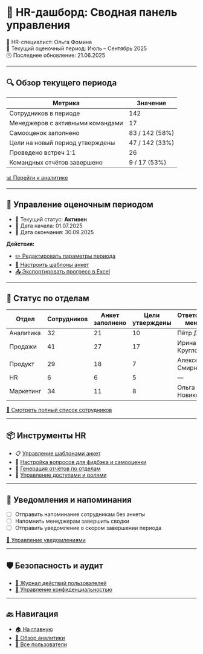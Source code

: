 # 🧭 HR-дашборд: Сводная панель управления

👤 HR-специалист: Ольга Фомина  
📅 Текущий оценочный период: Июль – Сентябрь 2025  
🕓 Последнее обновление: 21.06.2025

---

## 🔍 Обзор текущего периода

| Метрика                                      | Значение               |
|---------------------------------------------|------------------------|
| Сотрудников в периоде                       | 142                    |
| Менеджеров с активными командами            | 17                     |
| Самооценок заполнено                        | 83 / 142 (58%)         |
| Цели на новый период утверждены             | 47 / 142 (33%)         |
| Проведено встреч 1:1                        | 26                     |
| Командных отчётов завершено                 | 9 / 17 (53%)           |

[📊 Перейти к аналитике](analytics-overview.md)

---

## 📁 Управление оценочным периодом

- 📌 Текущий статус: **Активен**
- 📆 Дата начала: 01.07.2025  
- 📆 Дата окончания: 30.09.2025  

**Действия:**
- [✏️ Редактировать параметры периода](#)
- [📎 Настроить шаблоны анкет](review-templates.md)
- [📤 Экспортировать прогресс в Excel](#)

---

## 📂 Статус по отделам

| Отдел              | Сотрудников | Анкет заполнено | Цели утверждены | Ответственный менеджер |
|--------------------|-------------|------------------|------------------|-------------------------|
| Аналитика          | 32          | 21               | 10               | Пётр Дроздов            |
| Продажи            | 41          | 27               | 17               | Ирина Круглова          |
| Продукт            | 29          | 18               | 7                | Алексей Смирнов         |
| HR                 | 6           | 6                | 5                | —                       |
| Маркетинг          | 34          | 11               | 8                | Ольга Новикова          |

[📂 Смотреть полный список сотрудников](all-users.md)

---

## 📦 Инструменты HR

- 📋 [Управление шаблонами анкет](review-templates.md)
- 🧩 [Настройка вопросов для фидбэка и самооценки](review-templates.md#feedback)
- 🧾 [Генерация отчётов по отделам](report-feedback-team.md)
- 👥 [Управление доступами и ролями](user-access.md)

---

## 🔔 Уведомления и напоминания

- [ ] Отправить напоминание сотрудникам без анкеты
- [ ] Напомнить менеджерам завершить сводки
- [ ] Отправить уведомление о скором завершении периода

[🔔 Управление уведомлениями](notifications-settings.md)

---

## 🛡️ Безопасность и аудит

- [🧾 Журнал действий пользователей](audit-log.md)
- [🔐 Управление конфиденциальностью](security-policy.md)

---

## 🔙 Навигация

- [🏠 На главную](dashboard-hr.md)
- [🧭 Обзор аналитики](analytics-overview.md)
- [👥 Все пользователи](all-users.md)
